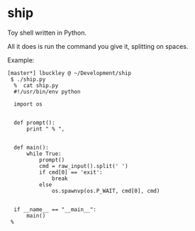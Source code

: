 # ship

Toy shell written in Python.

All it does is run the command you give it, splitting on spaces.

Example:

```
[master*] lbuckley @ ~/Development/ship
 $ ./ship.py
  %  cat ship.py
  #!/usr/bin/env python
  
  import os
  
  
  def prompt():
      print " % ",
      
      
  def main():
      while True:
          prompt()
          cmd = raw_input().split(' ')
          if cmd[0] == 'exit':
              break
          else                                                    
              os.spawnvp(os.P_WAIT, cmd[0], cmd)


  if __name__ == "__main__":
      main()
 % 
```

